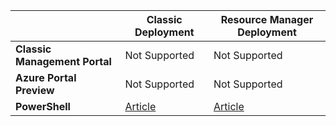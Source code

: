 |  | **Classic Deployment** | **Resource Manager Deployment** |
| --- | --- | --- |
| **Classic Management Portal** |Not Supported |Not Supported |
| **Azure Portal Preview** |Not Supported |Not Supported |
| **PowerShell** |[Article](../articles/expressroute/expressroute-howto-coexist-classic.md) |[Article](../articles/expressroute/expressroute-howto-coexist-resource-manager.md) |